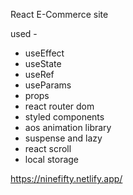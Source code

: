 React E-Commerce site

used - 
- useEffect
- useState
- useRef
- useParams 
- props
- react router dom
- styled components
- aos animation library
- suspense and lazy
- react scroll
- local storage


https://ninefifty.netlify.app/
